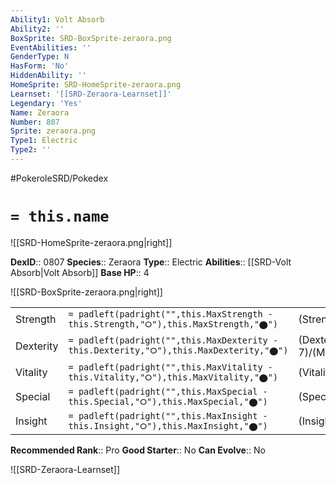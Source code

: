 ```yaml
---
Ability1: Volt Absorb
Ability2: ''
BoxSprite: SRD-BoxSprite-zeraora.png
EventAbilities: ''
GenderType: N
HasForm: 'No'
HiddenAbility: ''
HomeSprite: SRD-HomeSprite-zeraora.png
Learnset: '[[SRD-Zeraora-Learnset]]'
Legendary: 'Yes'
Name: Zeraora
Number: 807
Sprite: zeraora.png
Type1: Electric
Type2: ''
---
```


#PokeroleSRD/Pokedex

# `= this.name`

![[SRD-HomeSprite-zeraora.png|right]]

**DexID**:: 0807
**Species**:: Zeraora
**Type**:: Electric
**Abilities**:: [[SRD-Volt Absorb|Volt Absorb]]
**Base HP**:: 4

![[SRD-BoxSprite-zeraora.png|right]]

|           |                                                                                        |                                          |
| --------- | -------------------------------------------------------------------------------------- | ---------------------------------------- |
| Strength  | `= padleft(padright("",this.MaxStrength - this.Strength,"⭘"),this.MaxStrength,"⬤")`    | (Strength::6)/(MaxStrength::6)   |
| Dexterity | `= padleft(padright("",this.MaxDexterity - this.Dexterity,"⭘"),this.MaxDexterity,"⬤")` | (Dexterity:: 7)/(MaxDexterity::7) |
| Vitality  | `= padleft(padright("",this.MaxVitality - this.Vitality,"⭘"),this.MaxVitality,"⬤")`    | (Vitality::5)/(MaxVitality::5)   |
| Special   | `= padleft(padright("",this.MaxSpecial - this.Special,"⭘"),this.MaxSpecial,"⬤")`       | (Special::6)/(MaxSpecial::6)     |
| Insight   | `= padleft(padright("",this.MaxInsight - this.Insight,"⭘"),this.MaxInsight,"⬤")`       | (Insight::5)/(MaxInsight::5)     |

**Recommended Rank**:: Pro
**Good Starter**:: No
**Can Evolve**:: No

![[SRD-Zeraora-Learnset]]